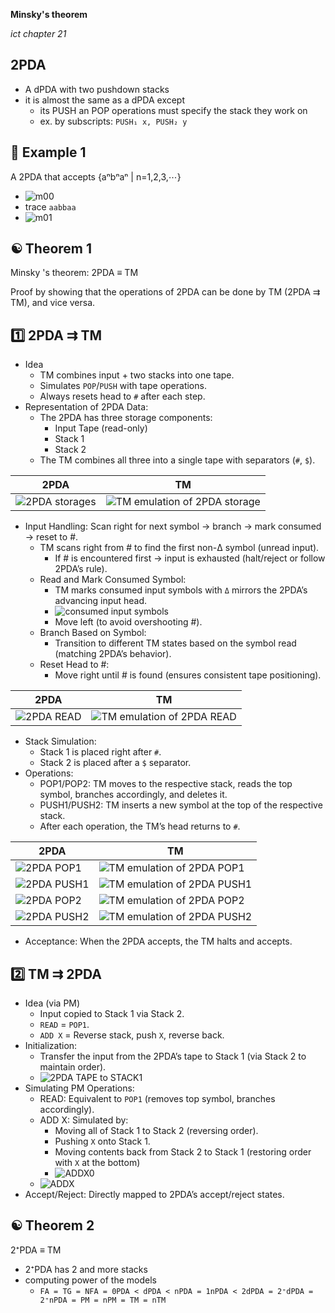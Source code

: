 __Minsky's theorem__

_ict chapter 21_


2PDA
---
- A dPDA with two pushdown stacks
- it is almost the same as a dPDA except
  - its PUSH an POP operations must specify the stack they work on
  - ex. by subscripts: `PUSH₁ x, PUSH₂ y`



🍎 Example 1
---
A 2PDA that accepts {aⁿbⁿaⁿ | n=1,2,3,⋯}
- ![m00](./img/m00.png)
- trace `aabbaa`
- ![m01](./img/m01.png)


☯ Theorem 1
---
Minsky 's theorem: 2PDA ≡ TM

Proof by showing that the operations of 2PDA can be done by TM (2PDA ⇉ TM), and vice versa.

1️⃣ 2PDA ⇉ TM
---
- Idea
  - TM combines input + two stacks into one tape.  
  - Simulates `POP`/`PUSH` with tape operations.  
  - Always resets head to `#` after each step. 
- Representation of 2PDA Data:  
   - The 2PDA has three storage components:  
     - Input Tape (read-only)  
     - Stack 1  
     - Stack 2  
   - The TM combines all three into a single tape with separators (`#`, `$`).  

| 2PDA | TM |
|---|---|
| ![2PDA storages](./img/m02a.png) | ![TM emulation of 2PDA storage](./img/m02b.png) |

- Input Handling: Scan right for next symbol → branch → mark consumed → reset to #. 
   - TM scans right from # to find the first non-Δ symbol (unread input).
     - If # is encountered first → input is exhausted (halt/reject or follow 2PDA’s rule).
   - Read and Mark Consumed Symbol:
     - TM marks consumed input symbols with `Δ` mirrors the 2PDA’s advancing input head.
     - ![consumed input symbols](./img/m03.png)
     - Move left (to avoid overshooting #).
   - Branch Based on Symbol:
     - Transition to different TM states based on the symbol read (matching 2PDA’s behavior).
   - Reset Head to #:
     - Move right until # is found (ensures consistent tape positioning).

| 2PDA | TM |
|---|---|
| ![2PDA READ](./img/m04a.png) | ![TM emulation of 2PDA READ](./img/m04b.png) |

- Stack Simulation:  
   - Stack 1 is placed right after `#`.  
   - Stack 2 is placed after a `$` separator.  
- Operations: 
   - POP1/POP2: TM moves to the respective stack, reads the top symbol, branches accordingly, and deletes it.  
   - PUSH1/PUSH2: TM inserts a new symbol at the top of the respective stack.  
   - After each operation, the TM’s head returns to `#`.  

| 2PDA | TM |
|---|---|
| ![2PDA POP1](./img/m05a.png) | ![TM emulation of 2PDA POP1](./img/m05b.png) |
| ![2PDA PUSH1](./img/m06a.png) | ![TM emulation of 2PDA PUSH1](./img/m06b.png) |
| ![2PDA POP2](./img/m07a.png) | ![TM emulation of 2PDA POP2](./img/m07b.png) |
| ![2PDA PUSH2](./img/m08a.png) | ![TM emulation of 2PDA PUSH2](./img/m08b.png) |

- Acceptance: When the 2PDA accepts, the TM halts and accepts. 


2️⃣ TM ⇉ 2PDA
---
- Idea (via PM)
  - Input copied to Stack 1 via Stack 2.  
  - `READ` = `POP1`.  
  - `ADD X` = Reverse stack, push `X`, reverse back.  
- Initialization:  
   - Transfer the input from the 2PDA’s tape to Stack 1 (via Stack 2 to maintain order).
   - ![2PDA TAPE to STACK1](./img/m09.png)
- Simulating PM Operations:  
   - READ: Equivalent to `POP1` (removes top symbol, branches accordingly).  
   - ADD X: Simulated by:  
     - Moving all of Stack 1 to Stack 2 (reversing order).  
     - Pushing `X` onto Stack 1.  
     - Moving contents back from Stack 2 to Stack 1 (restoring order with `X` at the bottom)
     - ![ADDX0](./img/m10a0.png)
   - ![ADDX](./img/m10.png)
- Accept/Reject: Directly mapped to 2PDA’s accept/reject states. 


☯ Theorem 2
---
2⁺PDA ≡ TM
- 2⁺PDA has 2 and more stacks
- computing power of the models
  - `FA = TG = NFA = 0PDA < dPDA < nPDA = 1nPDA < 2dPDA = 2⁺dPDA = 2⁺nPDA = PM = nPM = TM = nTM`